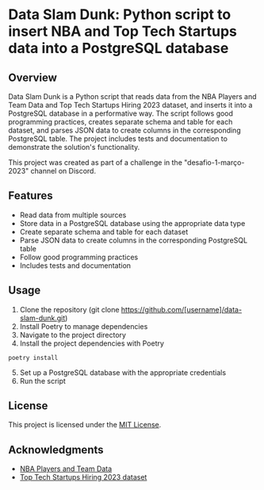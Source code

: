 # Data Slam Dunk: Python script to insert NBA and Top Tech Startups data into a PostgreSQL database

## Overview

Data Slam Dunk is a Python script that reads data from the NBA Players and Team Data and Top Tech Startups Hiring 2023 dataset, and inserts it into a PostgreSQL database in a performative way. The script follows good programming practices, creates separate schema and table for each dataset, and parses JSON data to create columns in the corresponding PostgreSQL table. The project includes tests and documentation to demonstrate the solution's functionality. 

This project was created as part of a challenge in the "desafio-1-março-2023" channel on Discord.

## Features

- Read data from multiple sources
- Store data in a PostgreSQL database using the appropriate data type
- Create separate schema and table for each dataset
- Parse JSON data to create columns in the corresponding PostgreSQL table
- Follow good programming practices
- Includes tests and documentation

## Usage

1. Clone the repository (git clone https://github.com/[username]/data-slam-dunk.git)
2. Install Poetry to manage dependencies
3. Navigate to the project directory
4. Install the project dependencies with Poetry

```poetry install```

5. Set up a PostgreSQL database with the appropriate credentials
6. Run the script

## License

This project is licensed under the [MIT License](https://github.com/jguilhermemv/data-slam-dunk/blob/main/LICENSE).

## Acknowledgments

- [NBA Players and Team Data](https://www.kaggle.com/datasets/loganlauton/nba-players-and-team-data)
- [Top Tech Startups Hiring 2023 dataset](https://www.kaggle.com/datasets/chickooo/top-tech-startups-hiring-2023?select=json_data.json)


